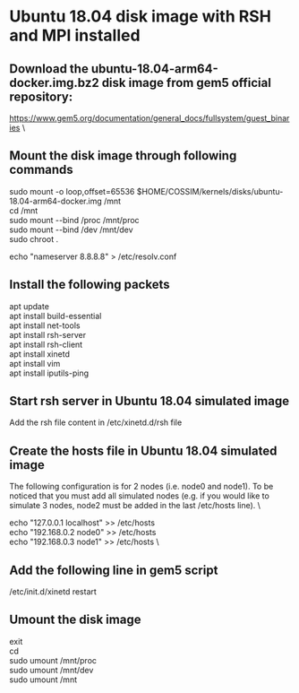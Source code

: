 # Ubuntu 18.04 disk image with RSH and MPI installed

## Download the ubuntu-18.04-arm64-docker.img.bz2 disk image from gem5 official repository: 
https://www.gem5.org/documentation/general_docs/fullsystem/guest_binaries \

## Mount the disk image through following commands
sudo mount -o loop,offset=65536 $HOME/COSSIM/kernels/disks/ubuntu-18.04-arm64-docker.img /mnt \
cd /mnt \
sudo mount --bind /proc /mnt/proc \
sudo mount --bind /dev /mnt/dev \
sudo chroot .

echo "nameserver 8.8.8.8" > /etc/resolv.conf


## Install the following packets
apt update \
apt install build-essential \
apt install net-tools \
apt install rsh-server \
apt install rsh-client \
apt install xinetd \
apt install vim \
apt install iputils-ping

## Start rsh server in Ubuntu 18.04 simulated image
Add the rsh file content in /etc/xinetd.d/rsh file

## Create the hosts file in Ubuntu 18.04 simulated image
The following configuration is for 2 nodes (i.e. node0 and node1). To be noticed that you must add all simulated nodes (e.g. if you would like to simulate 3 nodes, node2 must be added in the last /etc/hosts line). \

echo "127.0.0.1 localhost" >> /etc/hosts \
echo "192.168.0.2 node0" >> /etc/hosts \
echo "192.168.0.3 node1" >> /etc/hosts \

## Add the following line in gem5 script
/etc/init.d/xinetd restart 


## Umount the disk image
exit \
cd \
sudo umount /mnt/proc \
sudo umount /mnt/dev \
sudo umount /mnt
